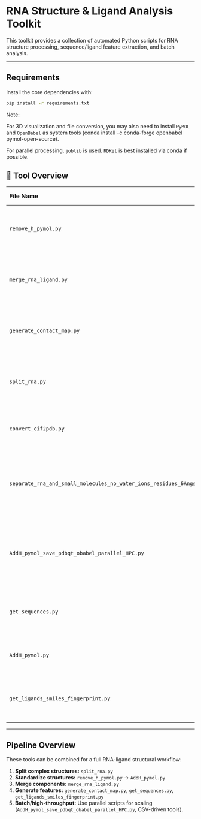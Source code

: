 
# RNA Structure & Ligand Analysis Toolkit

This toolkit provides a collection of automated Python scripts for RNA structure processing, sequence/ligand feature extraction, and batch analysis.

---

## Requirements

Install the core dependencies with:

```bash
pip install -r requirements.txt
```


Note:

For 3D visualization and file conversion, you may also need to install `PyMOL` and `OpenBabel` as system tools (conda install -c conda-forge openbabel pymol-open-source).

For parallel processing, `joblib` is used.
`RDKit` is best installed via conda if possible.

## 📁 Tool Overview

| File Name | Brief Description |
| :--- | :--- |
| `remove_h_pymol.py` | Remove hydrogen atoms from PDB files using PyMOL. |
| `merge_rna_ligand.py` | Merge separate RNA and ligand PDB files into a single structure. |
| `generate_contact_map.py` | Calculate RNA–ligand contact maps based on atomic distances. |
| `split_rna.py` | Split PDB/CIF structures into RNA, ligand, and protein components. |
| `convert_cif2pdb.py` | Convert mmCIF to PDB format, keeping chain info. |
| `separate_rna_and_small_molecules_no_water_ions_residues_6Angs_CSVfile.py` | Extract RNA and small molecules (exclude water/ions) within 6Å. Batch processing via CSV. |
| `AddH_pymol_save_pdbqt_obabel_parallel_HPC.py` | Add hydrogens & convert to PDBQT using PyMOL + OpenBabel, parallel HPC support. |
| `get_sequences.py` | Extract RNA sequences (FASTA) or ligand SMILES from structures. |
| `AddH_pymol.py` | Add hydrogens to PDB structure via PyMOL. |
| `get_ligands_smiles_fingerprint.py` | Extract ligand SMILES & generate RDKit fingerprints. |


---

## Pipeline Overview

These tools can be combined for a full RNA-ligand structural workflow:
1. **Split complex structures:** `split_rna.py`
2. **Standardize structures:** `remove_h_pymol.py` → `AddH_pymol.py`
3. **Merge components:** `merge_rna_ligand.py`
4. **Generate features:** `generate_contact_map.py`, `get_sequences.py`, `get_ligands_smiles_fingerprint.py`
5. **Batch/high-throughput:** Use parallel scripts for scaling (`AddH_pymol_save_pdbqt_obabel_parallel_HPC.py`, CSV-driven tools).

